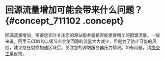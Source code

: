 # 回源流量增加可能会带来什么问题？ {#concept_711102 .concept}

回源流量增加，需要您实时关注您的源站服务器是否能承受增加的回源流量。一般来说，阿里云CDN的二级节点会使回源的流量大大减少，但是为了防止可能的风险，建议您在切换加速区域后，关注您的源站服务器压力情况。如有问题，请[提交工单](https://selfservice.console.aliyun.com/ticket/category/cdn)反馈。

